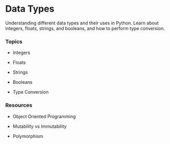 # Data Types

Understanding different data types and their uses in Python. Learn about integers, floats, strings, and booleans, and how to perform type conversion.

### Topics

- Integers

- Floats

- Strings

- Booleans

- Type Conversion


### Resources

- Object Oriented Programming

- Mutability vs Immutability

- Polymorphism
